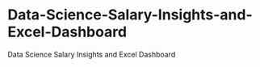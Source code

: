 # Data-Science-Salary-Insights-and-Excel-Dashboard
Data Science Salary Insights and Excel Dashboard
